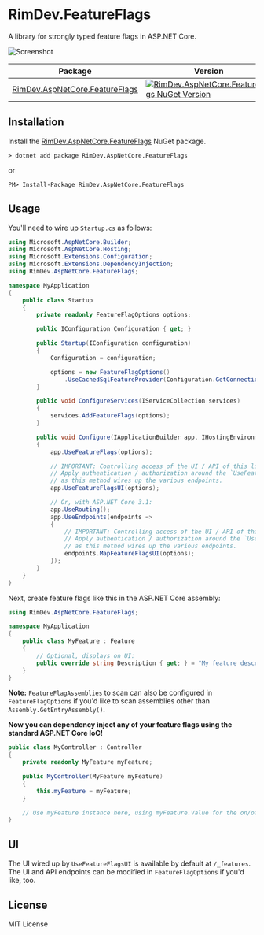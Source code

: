 # RimDev.FeatureFlags

A library for strongly typed feature flags in ASP.NET Core.

![Screenshot](https://raw.githubusercontent.com/ritterim/RimDev.FeatureFlags/master/screenshot.png)

| Package                       | Version |
| ----------------------------- | ------- |
| [RimDev.AspNetCore.FeatureFlags][NuGet link] | [![RimDev.AspNetCore.FeatureFlags NuGet Version](https://img.shields.io/nuget/v/RimDev.AspNetCore.FeatureFlags.svg)][NuGet link] |

## Installation

Install the [RimDev.AspNetCore.FeatureFlags][NuGet link] NuGet package.

```
> dotnet add package RimDev.AspNetCore.FeatureFlags
```

or

```
PM> Install-Package RimDev.AspNetCore.FeatureFlags
```

## Usage

You'll need to wire up `Startup.cs` as follows:

```csharp
using Microsoft.AspNetCore.Builder;
using Microsoft.AspNetCore.Hosting;
using Microsoft.Extensions.Configuration;
using Microsoft.Extensions.DependencyInjection;
using RimDev.AspNetCore.FeatureFlags;

namespace MyApplication
{
    public class Startup
    {
        private readonly FeatureFlagOptions options;

        public IConfiguration Configuration { get; }

        public Startup(IConfiguration configuration)
        {
            Configuration = configuration;

            options = new FeatureFlagOptions()
                .UseCachedSqlFeatureProvider(Configuration.GetConnectionString("localDb"));
        }

        public void ConfigureServices(IServiceCollection services)
        {
            services.AddFeatureFlags(options);
        }

        public void Configure(IApplicationBuilder app, IHostingEnvironment env)
        {
            app.UseFeatureFlags(options);

            // IMPORTANT: Controlling access of the UI / API of this library is the responsibility of the user.
            // Apply authentication / authorization around the `UseFeatureFlagsUI` method as needed,
            // as this method wires up the various endpoints.
            app.UseFeatureFlagsUI(options);

            // Or, with ASP.NET Core 3.1:
            app.UseRouting();
            app.UseEndpoints(endpoints =>
            {
                // IMPORTANT: Controlling access of the UI / API of this library is the responsibility of the user.
                // Apply authentication / authorization around the `UseFeatureFlagsUI` method as needed,
                // as this method wires up the various endpoints.
                endpoints.MapFeatureFlagsUI(options);
            });
        }
    }
}
```

Next, create feature flags like this in the ASP.NET Core assembly:

```csharp
using RimDev.AspNetCore.FeatureFlags;

namespace MyApplication
{
    public class MyFeature : Feature
    {
        // Optional, displays on UI:
        public override string Description { get; } = "My feature description.";
    }
}
```

**Note:** `FeatureFlagAssemblies` to scan can also be configured in `FeatureFlagOptions` if you'd like to scan assemblies other than `Assembly.GetEntryAssembly()`.

**Now you can dependency inject any of your feature flags using the standard ASP.NET Core IoC!**

```csharp
public class MyController : Controller
{
    private readonly MyFeature myFeature;

    public MyController(MyFeature myFeature)
    {
        this.myFeature = myFeature;
    }

    // Use myFeature instance here, using myFeature.Value for the on/off toggle value.
}
```

## UI

The UI wired up by `UseFeatureFlagsUI` is available by default at `/_features`. The UI and API endpoints can be modified in `FeatureFlagOptions` if you'd like, too.

## License

MIT License

[NuGet link]: https://www.nuget.org/packages/RimDev.AspNetCore.FeatureFlags
